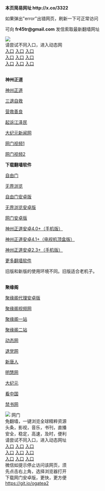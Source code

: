 <p><strong>本页简易网址 http://x.co/3322 </strong></p>
<p>如果弹出"error"出错网页，刷新一下可正常访问</p>
<p>可向 <strong>fr45tr@gmail.com</strong> 发信索取最新翻墙网址</p>
<td align="center"><a target="_blank" href="https://user-images.githubusercontent.com/33987457/34963548-1d630d1e-fa84-11e7-90bf-b19621f43f9c.jpg"><img src="https://user-images.githubusercontent.com/33987457/34963548-1d630d1e-fa84-11e7-90bf-b19621f43f9c.jpg" style="max-width:100%;"></a></td>
  </tr>
  <tr>
    <td align="center"><br>
    </td>
  </tr><tr>
    <td align="center">请尝试不同入口，进入动态网<br>  
      <a href="http://t.cn/RayySPu" rel="nofollow">入口</a>
      <a href="http://36.233.76.27/1" rel="nofollow">入口</a>
      <a href="http://111.253.221.95/1" rel="nofollow">入口</a><br>
      <a href="http://tbnusv.gpzeukry.ml/70dw" rel="nofollow">入口</a>
      <a href="http://nbcxz.hbyaakh.gq/1" rel="nofollow">入口</a>
      <a href="http://tbnusv.gpzeukry.ml/70ipdw" rel="nofollow">入口</a><br>
      <a href="http://tbnusv.gpzeukry.ml/70sdtw" rel="nofollow">入口</a>
      <a href="http://t.cn/R3oIsku" rel="nofollow">入口</a>
      <a href="https://web-proxy-1.herokuapp.com/proxy/http://dongtaiwang.com/loc/phome.php" rel="nofollow">入口</a><br>

<br>
<p><strong>神州正道</strong></p>
<p><a href="http://tbnusv.gpzeukry.ml/70sz" rel="nofollow">神州正道</a></p>
<p><a href="http://tbnusv.gpzeukry.ml/70st" rel="nofollow">三退自救</a></p>
<p><a href="http://tbnusv.gpzeukry.ml/70qg" rel="nofollow">营救善良</a></p>
<p><a href="http://tbnusv.gpzeukry.ml/70sj" rel="nofollow">起诉江泽民</a></p>
<p><a href="http://36.233.76.27/2/" rel="nofollow">大纪元新闻网</a></p>
<p><a href="http://http://t.cn/R3oIsDY" rel="nofollow">网门视频1</a></p>
<p><a href="vnwiuk.ptaijhc.cf" rel="nofollow">网门视频2</a></p>
<p><strong>下载翻墙软件</strong></p>


<p><a href="https://git.io/fgp" rel="nofollow">自由门</a></p>
<p><a href="https://git.io/vEJlj rel="nofollow">无界浏览</a></p>
<p><a href="https://git.io/fgma" rel="nofollow">自由门安卓版</a></p>
<p><a href="https://s3.amazonaws.com/693/um.apk" rel="nofollow">无界浏览安卓版</a></p>
<p><a href="https://git.io/ogatea2">网门安卓版</a></p>
<p><a href="https://git.io/vQjqe" rel="nofollow">神州正道安卓4.0+（手机版）</a></p>
<p><a href="https://git.io/vAonz" rel="nofollow">神州正道安卓4.1+（电视机顶盒版）</a></p>
<p><a href="https://git.io/vAH9P" rel="nofollow">神州正道安卓2.3+（手机版）</a></p>
<p><a href="https://github.com/bannedbook/fanqiang/wiki">更多翻墙软件</a></p>
旧版和新版的使用环境不同。旧版适合老机子。<br>


<br>
<p><strong>聚缘阁</strong></p>
<p><a href="https://github.com/hao369/a/raw/master/j8.apk">聚缘阁代理安卓版</a></p>
<p><a href="http://u77.cer4.ga/tv/" rel="nofollow">聚缘阁视频网</a></p>
<p><a href="https://j99.214g.gq/tz/" rel="nofollow">聚缘阁一站</a></p>
<p><a href="https://j99.214g.gq/tz/" rel="nofollow">聚缘阁二站</a></p>
<p><a href="https://j99.214g.gq/cx/?bb" rel="nofollow">动态网</a></p>
<p><a href="http://j99.214g.gq/cx/?id=8" rel="nofollow">退党网</a></p>
<p><a href="https://j99.214g.gq/cx/?id=5" rel="nofollow">新唐人</a></p>
<p><a href="https://j99.214g.gq/cx/?id=8" rel="nofollow">明慧网</a></p>
<p><a href="http://j99.214g.gq/cx/?id=7" rel="nofollow">大纪元</a></p>
<p><a href="http://j99.214g.gq/cx/?id=11" rel="nofollow">看中国</a></p>
<p><a href="http://j99.214g.gq/cx/?id=16" rel="nofollow">禁书网</a></p>
<td align="center"><a target="_blank" href="https://cloud.githubusercontent.com/assets/11880933/13434984/f430fae2-e012-11e5-814f-c2df1e82b247.jpg"><img src="https://cloud.githubusercontent.com/assets/11880933/13434984/f430fae2-e012-11e5-814f-c2df1e82b247.jpg" style="max-width:100%;"></a></td>
  </tr>
  <tr>
    <td align="center">网门<br>
      免翻墙，一键浏览全球精粹资源<br>
      头条，影视，音乐，书刊，直播<br>
      安全，稳定，高速，及时，便利<br>
    </td>
  </tr><tr>
    <td align="center">请尝试不同入口，进入动态网址<br>      
      <a href="https://s3.us-east-2.amazonaws.com/ogateh/show.htm?from=852" rel="nofollow">入口</a>
      <a href="https://s3.eu-west-2.amazonaws.com/ogatel/show.htm?from=852" rel="nofollow">入口</a>
      <a href="https://konhgd.global.ssl.fastly.net/?from=852" rel="nofollow">入口</a><br>
      <a href="https://s3.ap-northeast-2.amazonaws.com/ogates/show.htm?from=852" rel="nofollow">入口</a>
      <a href="https://s3.eu-central-1.amazonaws.com/ogatef/show.htm?from=852" rel="nofollow">入口</a>
      <a href="https://s3.ap-south-1.amazonaws.com/ogatem/show.htm?from=852" rel="nofollow">入口</a><br>
      <a href="https://s3-us-west-1.amazonaws.com/ogaten/show.htm?from=852" rel="nofollow">入口</a>
      <a href="https://s3.ca-central-1.amazonaws.com/ogatec/show.htm?from=852" rel="nofollow">入口</a>
      <a href="https://s3-ap-northeast-1.amazonaws.com/ogatet/show.htm?from=852" rel="nofollow">入口</a><br>
      微信如提示停止访问该网页，须<br>
      先点击右上角，选择浏览器打开<br>
    </td>
  </tr>
  <tr>
    <td align="center">
      下载网门安卓版，更快，更方便<br><a href="https://raw.githubusercontent.com/oGate2/up/master/oGate.apk" rel="nofollow">https://git.io/ogatea2</a><br>
